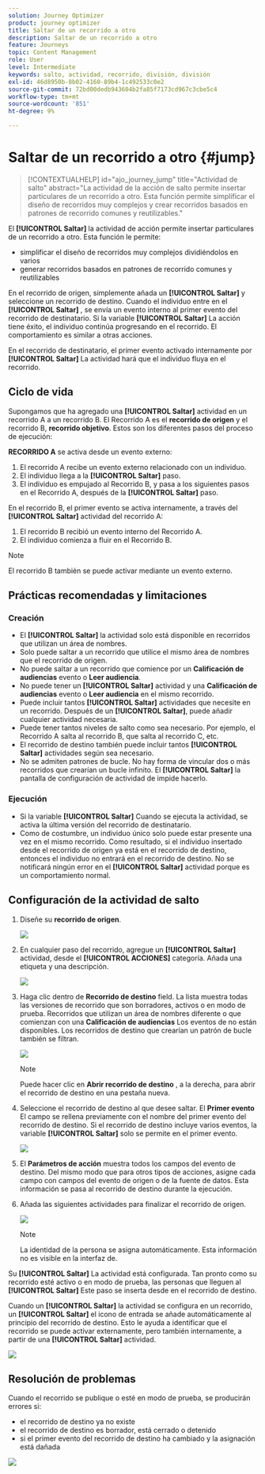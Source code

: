 ```yaml
---
solution: Journey Optimizer
product: journey optimizer
title: Saltar de un recorrido a otro
description: Saltar de un recorrido a otro
feature: Journeys
topic: Content Management
role: User
level: Intermediate
keywords: salto, actividad, recorrido, división, división
exl-id: 46d8950b-8b02-4160-89b4-1c492533c0e2
source-git-commit: 72bd00dedb943604b2fa85f7173cd967c3cbe5c4
workflow-type: tm+mt
source-wordcount: '851'
ht-degree: 9%

---
```


# Saltar de un recorrido a otro {#jump}

>[!CONTEXTUALHELP]
>id="ajo_journey_jump"
>title="Actividad de salto"
>abstract="La actividad de la acción de salto permite insertar particulares de un recorrido a otro. Esta función permite simplificar el diseño de recorridos muy complejos y crear recorridos basados en patrones de recorrido comunes y reutilizables."

El **[!UICONTROL Saltar]** la actividad de acción permite insertar particulares de un recorrido a otro. Esta función le permite:

* simplificar el diseño de recorridos muy complejos dividiéndolos en varios
* generar recorridos basados en patrones de recorrido comunes y reutilizables

En el recorrido de origen, simplemente añada un **[!UICONTROL Saltar]** y seleccione un recorrido de destino. Cuando el individuo entre en el **[!UICONTROL Saltar]** , se envía un evento interno al primer evento del recorrido de destinatario. Si la variable **[!UICONTROL Saltar]** La acción tiene éxito, el individuo continúa progresando en el recorrido. El comportamiento es similar a otras acciones.

En el recorrido de destinatario, el primer evento activado internamente por **[!UICONTROL Saltar]** La actividad hará que el individuo fluya en el recorrido.

## Ciclo de vida

Supongamos que ha agregado una **[!UICONTROL Saltar]** actividad en un recorrido A a un recorrido B. El Recorrido A es el **recorrido de origen** y el recorrido B, **recorrido objetivo**.
Estos son los diferentes pasos del proceso de ejecución:

**RECORRIDO A** se activa desde un evento externo:

1. El recorrido A recibe un evento externo relacionado con un individuo.
1. El individuo llega a la **[!UICONTROL Saltar]** paso.
1. El individuo es empujado al Recorrido B, y pasa a los siguientes pasos en el Recorrido A, después de la **[!UICONTROL Saltar]** paso.

En el recorrido B, el primer evento se activa internamente, a través del **[!UICONTROL Saltar]** actividad del recorrido A:

1. El recorrido B recibió un evento interno del Recorrido A.
1. El individuo comienza a fluir en el Recorrido B.

>[!NOTE]
>
>El recorrido B también se puede activar mediante un evento externo.

## Prácticas recomendadas y limitaciones

### Creación

* El **[!UICONTROL Saltar]** la actividad solo está disponible en recorridos que utilizan un área de nombres.
* Solo puede saltar a un recorrido que utilice el mismo área de nombres que el recorrido de origen.
* No puede saltar a un recorrido que comience por un **Calificación de audiencias** evento o **Leer audiencia**.
* No puede tener un **[!UICONTROL Saltar]** actividad y una **Calificación de audiencias** evento o **Leer audiencia** en el mismo recorrido.
* Puede incluir tantos **[!UICONTROL Saltar]** actividades que necesite en un recorrido. Después de un **[!UICONTROL Saltar]**, puede añadir cualquier actividad necesaria.
* Puede tener tantos niveles de salto como sea necesario. Por ejemplo, el Recorrido A salta al recorrido B, que salta al recorrido C, etc.
* El recorrido de destino también puede incluir tantos **[!UICONTROL Saltar]** actividades según sea necesario.
* No se admiten patrones de bucle. No hay forma de vincular dos o más recorridos que crearían un bucle infinito. El **[!UICONTROL Saltar]** la pantalla de configuración de actividad de impide hacerlo.

### Ejecución

* Si la variable **[!UICONTROL Saltar]** Cuando se ejecuta la actividad, se activa la última versión del recorrido de destinatario.
* Como de costumbre, un individuo único solo puede estar presente una vez en el mismo recorrido. Como resultado, si el individuo insertado desde el recorrido de origen ya está en el recorrido de destino, entonces el individuo no entrará en el recorrido de destino. No se notificará ningún error en el **[!UICONTROL Saltar]** actividad porque es un comportamiento normal.

## Configuración de la actividad de salto

1. Diseñe su **recorrido de origen**.

   ![](assets/jump1.png)

1. En cualquier paso del recorrido, agregue un **[!UICONTROL Saltar]** actividad, desde el **[!UICONTROL ACCIONES]** categoría. Añada una etiqueta y una descripción.

   ![](assets/jump2.png)

1. Haga clic dentro de **Recorrido de destino** field.
La lista muestra todas las versiones de recorrido que son borradores, activos o en modo de prueba. Recorridos que utilizan un área de nombres diferente o que comienzan con una **Calificación de audiencias** Los eventos de no están disponibles. Los recorridos de destino que crearían un patrón de bucle también se filtran.

   ![](assets/jump3.png)

   >[!NOTE]
   >
   >Puede hacer clic en **Abrir recorrido de destino** , a la derecha, para abrir el recorrido de destino en una pestaña nueva.

1. Seleccione el recorrido de destino al que desee saltar.
El **Primer evento** El campo se rellena previamente con el nombre del primer evento del recorrido de destino. Si el recorrido de destino incluye varios eventos, la variable **[!UICONTROL Saltar]** solo se permite en el primer evento.

   ![](assets/jump4.png)

1. El **Parámetros de acción** muestra todos los campos del evento de destino. Del mismo modo que para otros tipos de acciones, asigne cada campo con campos del evento de origen o de la fuente de datos. Esta información se pasa al recorrido de destino durante la ejecución.
1. Añada las siguientes actividades para finalizar el recorrido de origen.

   ![](assets/jump5.png)


   >[!NOTE]
   >
   >La identidad de la persona se asigna automáticamente. Esta información no es visible en la interfaz de.

Su **[!UICONTROL Saltar]** La actividad está configurada. Tan pronto como su recorrido esté activo o en modo de prueba, las personas que lleguen al **[!UICONTROL Saltar]** Este paso se inserta desde en el recorrido de destino.

Cuando un **[!UICONTROL Saltar]** la actividad se configura en un recorrido, un **[!UICONTROL Saltar]** el icono de entrada se añade automáticamente al principio del recorrido de destino. Esto le ayuda a identificar que el recorrido se puede activar externamente, pero también internamente, a partir de una **[!UICONTROL Saltar]** actividad.

![](assets/jump7.png)

## Resolución de problemas

Cuando el recorrido se publique o esté en modo de prueba, se producirán errores si:
* el recorrido de destino ya no existe
* el recorrido de destino es borrador, está cerrado o detenido
* si el primer evento del recorrido de destino ha cambiado y la asignación está dañada

![](assets/jump6.png)
